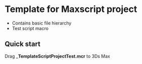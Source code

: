 # Template for Maxscript project    
* Contains basic file hierarchy    
* Test script macro    

## Quick start    
Drag ___TemplateScriptProjectTest.mcr__ to 3Ds Max  